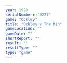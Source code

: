 ```yaml
---
year: 1999
serialNumber: "0227" 
game: "Ockley"
title: "Ockley v The Min"
gameLocation: ""
gameDate: ""
shortReport: ""
result: ""
resultType: ""
type: "game"
---
```

